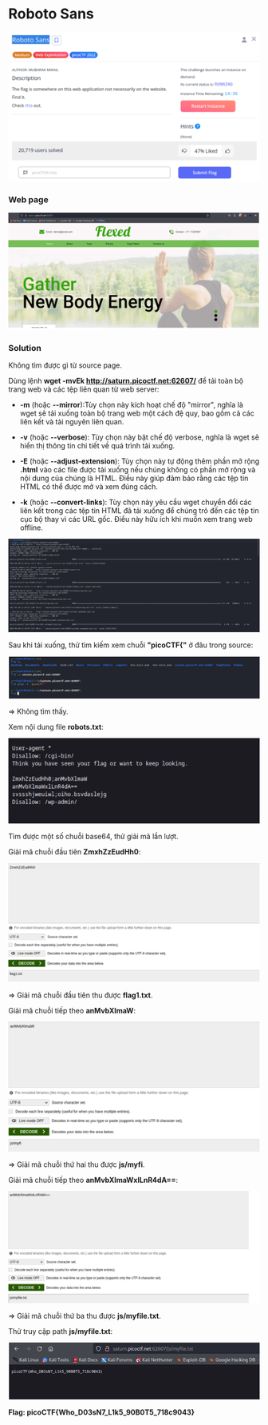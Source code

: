 # Roboto Sans
![img](https://github.com/DucThinh47/PicoCTF_Writeups/blob/main/Web_Exploitation/images/image114.png?raw=true)

### Web page
![img](https://github.com/DucThinh47/PicoCTF_Writeups/blob/main/Web_Exploitation/images/image115.png?raw=true)

### Solution

Không tìm được gì từ source page. 

Dùng lệnh **wget -mvEk http://saturn.picoctf.net:62607/** để tải toàn bộ trang web và các tệp liên quan từ web server:

- **-m** (hoặc **--mirror**):Tùy chọn này kích hoạt chế độ "mirror", nghĩa là wget sẽ tải xuống toàn bộ trang web một cách đệ quy, bao gồm cả các liên kết và tài nguyên liên quan.

- **-v** (hoặc **--verbose**): Tùy chọn này bật chế độ verbose, nghĩa là wget sẽ hiển thị thông tin chi tiết về quá trình tải xuống.

- **-E** (hoặc **--adjust-extension**): Tùy chọn này tự động thêm phần mở rộng **.html** vào các file được tải xuống nếu chúng không có phần mở rộng và nội dung của chúng là HTML. Điều này giúp đảm bảo rằng các tệp tin HTML có thể được mở và xem đúng cách.

- **-k** (hoặc **--convert-links**): Tùy chọn này yêu cầu wget chuyển đổi các liên kết trong các tệp tin HTML đã tải xuống để chúng trỏ đến các tệp tin cục bộ thay vì các URL gốc. Điều này hữu ích khi muốn xem trang web offline.

![img](https://github.com/DucThinh47/PicoCTF_Writeups/blob/main/Web_Exploitation/images/image116.png?raw=true)

Sau khi tải xuống, thử tìm kiếm xem chuỗi **"picoCTF{"** ở đâu trong source:

![img](https://github.com/DucThinh47/PicoCTF_Writeups/blob/main/Web_Exploitation/images/image117.png?raw=true)

=> Không tìm thấy.

Xem nội dung file **robots.txt**:

![img](https://github.com/DucThinh47/PicoCTF_Writeups/blob/main/Web_Exploitation/images/image118.png?raw=true)

Tìm được một số chuỗi base64, thử giải mã lần lượt. 

Giải mã chuỗi đầu tiên **ZmxhZzEudHh0**:

![img](https://github.com/DucThinh47/PicoCTF_Writeups/blob/main/Web_Exploitation/images/image119.png?raw=true)

=> Giải mã chuỗi đầu tiên thu được **flag1.txt**.

Giải mã chuỗi tiếp theo **anMvbXlmaW**:

![img](https://github.com/DucThinh47/PicoCTF_Writeups/blob/main/Web_Exploitation/images/image120.png?raw=true)

=> Giải mã chuỗi thứ hai thu được **js/myfi**.

Giải mã chuỗi tiếp theo **anMvbXlmaWxlLnR4dA==**:

![img](https://github.com/DucThinh47/PicoCTF_Writeups/blob/main/Web_Exploitation/images/image121.png?raw=true)

=> Giải mã chuỗi thứ ba thu được **js/myfile.txt**.

Thử truy cập path **js/myfile.txt**:

![img](https://github.com/DucThinh47/PicoCTF_Writeups/blob/main/Web_Exploitation/images/image122.png?raw=true)

**Flag: picoCTF{Who_D03sN7_L1k5_90B0T5_718c9043}**